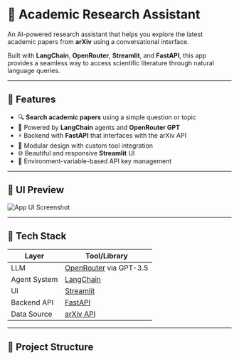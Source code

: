 # 🧠 Academic Research Assistant

An AI-powered research assistant that helps you explore the latest academic papers from **arXiv** using a conversational interface.

Built with **LangChain**, **OpenRouter**, **Streamlit**, and **FastAPI**, this app provides a seamless way to access scientific literature through natural language queries.

---

## 🚀 Features

- 🔍 **Search academic papers** using a simple question or topic
- 🤖 Powered by **LangChain** agents and **OpenRouter GPT**
- ⚡ Backend with **FastAPI** that interfaces with the arXiv API
- 🧩 Modular design with custom tool integration
- 🌐 Beautiful and responsive **Streamlit** UI
- 🔐 Environment-variable-based API key management

---

## 📸 UI Preview

![App UI Screenshot](screenshot.png) <!-- Add your own screenshot image in the repo -->

---

## 🧰 Tech Stack

| Layer        | Tool/Library          |
|--------------|------------------------|
| LLM          | [OpenRouter](https://openrouter.ai/) via GPT-3.5 |
| Agent System | [LangChain](https://www.langchain.com/) |
| UI           | [Streamlit](https://streamlit.io/) |
| Backend API  | [FastAPI](https://fastapi.tiangolo.com/) |
| Data Source  | [arXiv API](https://arxiv.org/help/api/index) |

---

## 📂 Project Structure

